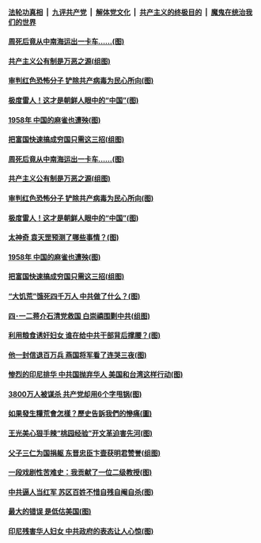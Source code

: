 

####  [法轮功真相](../../../../basic/blob/master/README.md?t=04150130) &nbsp;|&nbsp; [九评共产党](../../../../9ping.md/blob/master/README.md?t=04150130) &nbsp;|&nbsp; [解体党文化](../../../../jtdwh.md/blob/master/README.md?t=04150130)  &nbsp;|&nbsp; [共产主义的终极目的](../../../../gczydzjmd.md/blob/master/README.md?t=04150130) &nbsp;|&nbsp; [魔鬼在统治我们的世界](../../../../mgztzwmdsj.md/blob/master/README.md?t=04150130) 

#### [周死后竟从中南海运出一卡车……(图)](../pages/p6/928502.md?t=04150130) 

#### [共产主义公有制是万恶之源(组图)](../pages/p6/929452.md?t=04150130) 

#### [审判红色恐怖分子 铲除共产病毒为民心所向(图)](../pages/p6/929704.md?t=04150130) 

#### [极度雷人！这才是朝鲜人眼中的“中国”(图)](../pages/p6/928495.md?t=04150130) 

#### [1958年 中国的麻雀也遭殃(图)](../pages/p6/929082.md?t=04150130) 

#### [把富国快速搞成穷国只需这三招(组图)](../pages/p6/929509.md?t=04150130) 

#### [周死后竟从中南海运出一卡车……(图)](../pages/p6/928502.md?t=04150130) 

#### [共产主义公有制是万恶之源(组图)](../pages/p6/929452.md?t=04150130) 

#### [审判红色恐怖分子 铲除共产病毒为民心所向(图)](../pages/p6/929704.md?t=04150130) 

#### [极度雷人！这才是朝鲜人眼中的“中国”(图)](../pages/p6/928495.md?t=04150130) 

#### [太神奇 袁天罡预测了哪些事情？(图)](../pages/p6/929627.md?t=04150130) 

#### [1958年 中国的麻雀也遭殃(图)](../pages/p6/929082.md?t=04150130) 

#### [把富国快速搞成穷国只需这三招(组图)](../pages/p6/929509.md?t=04150130) 

#### [“大饥荒”饿死四千万人 中共做了什么？(图)](../pages/p6/929250.md?t=04150130) 

#### [四･一二蒋介石清党救国 白崇禧围剿中共(组图)](../pages/p6/928827.md?t=04150130) 

#### [利用粮食诱奸妇女 谁在给中共干部背后撑腰？(图)](../pages/p6/929274.md?t=04150130) 

#### [他一封信退百万兵 燕国将军看了连哭三夜(图)](../pages/p6/929080.md?t=04150130) 

#### [惨烈的印尼排华 中共国抛弃华人 美国和台湾这样行动(图)](../pages/p6/928493.md?t=04150130) 

#### [3800万人被谋杀 共产党却用6个字甩锅(图)](../pages/p6/929281.md?t=04150130) 

#### [如果發生糧荒會怎樣？歷史告訴我們的慘痛(圖)](../pages/p6/929271.md?t=04150130) 

#### [王光美心狠手辣“桃园经验”开文革迫害先河(图)](../pages/p6/929078.md?t=04150130) 

#### [父子三仁为国捐躯 东晋忠臣卞壸获明君赞誉(组图)](../pages/p6/929150.md?t=04150130) 

#### [一段戏剧性苦难史：我贡献了一位二级教授(图)](../pages/p6/927020.md?t=04150130) 

#### [中共逼人当红军 苏区百姓不惜自残自阉自杀(图)](../pages/p6/928831.md?t=04150130) 

#### [最大的错误 是低估美国(图)](../pages/p6/928776.md?t=04150130) 

#### [印尼残害华人妇女 中共政府的表态让人心惊(图)](../pages/p6/928491.md?t=04150130) 

